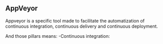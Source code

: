 ## AppVeyor
Appveyor is a specific tool made to facilitate the automatization of continuous integration, continuous delivery and continuous deployment.

And those pillars means:
-Continuous integration:

